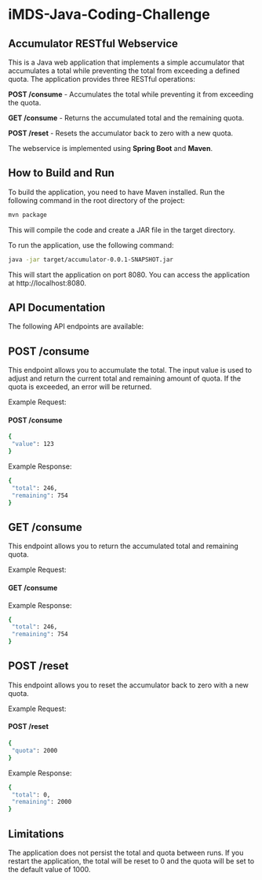 # iMDS-Java-Coding-Challenge

## Accumulator RESTful Webservice
This is a Java web application that implements a simple accumulator that accumulates a total while preventing the total from exceeding a defined quota. The application provides three RESTful operations:

**POST /consume** - Accumulates the total while preventing it from exceeding the quota.

**GET /consume** - Returns the accumulated total and the remaining quota.

**POST /reset** - Resets the accumulator back to zero with a new quota.

The webservice is implemented using **Spring Boot** and **Maven**.


## How to Build and Run
To build the application, you need to have Maven installed. Run the following command in the root directory of the project:

```bash
mvn package
```

This will compile the code and create a JAR file in the target directory.

To run the application, use the following command:
```bash
java -jar target/accumulator-0.0.1-SNAPSHOT.jar
```

This will start the application on port 8080. You can access the application at http://localhost:8080.

## API Documentation

The following API endpoints are available:

## POST /consume
This endpoint allows you to accumulate the total. The input value is used to adjust and return the current total and remaining amount of quota. If the quota is exceeded, an error will be returned.

Example Request:

#### POST /consume
```bash
{
 "value": 123
}
```

Example Response:

```bash
{
 "total": 246,
 "remaining": 754
}
```

## GET /consume
This endpoint allows you to return the accumulated total and remaining quota.

Example Request:

#### GET /consume
Example Response:

```bash
{
 "total": 246,
 "remaining": 754
}
```

## POST /reset
This endpoint allows you to reset the accumulator back to zero with a new quota.

Example Request:

#### POST /reset
```bash
{
 "quota": 2000
}
```
Example Response:

```bash
{
 "total": 0,
 "remaining": 2000
}
```

## Limitations
The application does not persist the total and quota between runs. If you restart the application, the total will be reset to 0 and the quota will be set to the default value of 1000.

